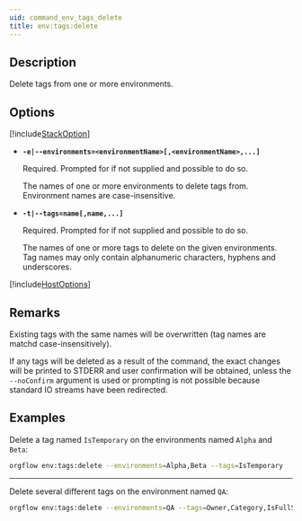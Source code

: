 ```yaml
---
uid: command_env_tags_delete
title: env:tags:delete
---
```


## Description

Delete tags from one or more environments.

## Options

[!include[StackOption](partials/stack-option.md)]

- **`-e|--environments=<environmentName>[,<environmentName>,...]`**

  Required. Prompted for if not supplied and possible to do so.

  The names of one or more environments to delete tags from. Environment names are case-insensitive.

- **`-t|--tags=name[,name,...]`**

  Required. Prompted for if not supplied and possible to do so.

  The names of one or more tags to delete on the given environments. Tag names may only contain alphanumeric characters, hyphens and underscores.

[!include[HostOptions](partials/host-options.md)]

## Remarks

Existing tags with the same names will be overwritten (tag names are matchd case-insensitively).

If any tags will be deleted as a result of the command, the exact changes will be printed to STDERR and user confirmation will be obtained, unless the `--noConfirm` argument is used or prompting is not possible because standard IO streams have been redirected.

## Examples

Delete a tag named `IsTemporary` on the environments named `Alpha` and `Beta`:

```bash
orgflow env:tags:delete --environments=Alpha,Beta --tags=IsTemporary
```

***

Delete several different tags on the environment named `QA`:

```bash
orgflow env:tags:delete --environments=QA --tags=Owner,Category,IsFullSandbox
```
